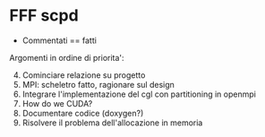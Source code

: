 # FFF scpd

* Commentati == fatti

Argomenti in ordine di priorita':
<!--1. Ricercare/leggere slides sui metodi di parallelizzazione.-->
<!--2. Ricercare implementazione del cgl-->
<!--3. Ricercare alg. genetici (+ libreria)?-->
4. Cominciare relazione su progetto
5. MPI: scheletro fatto, ragionare sul design
6. Integrare l'implementazione del cgl con partitioning in openmpi
7. How do we CUDA?
8. Documentare codice (doxygen?)
9. Risolvere il problema dell'allocazione in memoria
